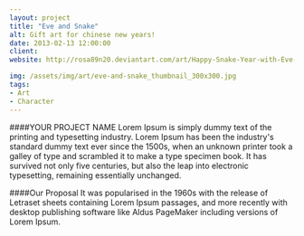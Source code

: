 ```yaml
---
layout: project
title: "Eve and Snake"
alt: Gift art for chinese new years!
date: 2013-02-13 12:00:00
client: 
website: http://rosa89n20.deviantart.com/art/Happy-Snake-Year-with-Eve-354043484

img: /assets/img/art/eve-and-snake_thumbnail_300x300.jpg
tags:
- Art
- Character
---
```

####YOUR PROJECT NAME
Lorem Ipsum is simply dummy text of the printing and typesetting industry. Lorem Ipsum has been the industry's standard dummy text ever since the 1500s, when an unknown printer took a galley of type and scrambled it to make a type specimen book. It has survived not only five centuries, but also the leap into electronic typesetting, remaining essentially unchanged.

####Our Proposal
It was popularised in the 1960s with the release of Letraset sheets containing Lorem Ipsum passages, and more recently with desktop publishing software like Aldus PageMaker including versions of Lorem Ipsum.

